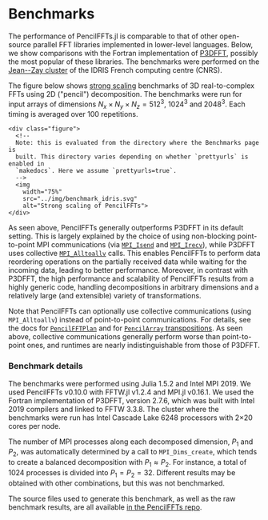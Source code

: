 # Benchmarks

The performance of PencilFFTs.jl is comparable to that of other open-source
parallel FFT libraries implemented in lower-level languages.
Below, we show comparisons with the Fortran implementation of
[P3DFFT](https://www.p3dfft.net/), possibly the most popular of these
libraries.
The benchmarks were performed on the [Jean--Zay
cluster](http://www.idris.fr/jean-zay/jean-zay-presentation.html) of the IDRIS
French computing centre (CNRS).

The figure below shows [strong
scaling](https://en.wikipedia.org/wiki/Scalability#Weak_versus_strong_scaling)
benchmarks of 3D real-to-complex FFTs using 2D ("pencil") decomposition.
The benchmarks were run for input arrays of dimensions
$N_x × N_y × N_z = 512^3$, $1024^3$ and $2048^3$.
Each timing is averaged over 100 repetitions.

```@raw html
<div class="figure">
  <!--
  Note: this is evaluated from the directory where the Benchmarks page is
  built. This directory varies depending on whether `prettyurls` is enabled in
  `makedocs`. Here we assume `prettyurls=true`.
  -->
  <img
    width="75%"
    src="../img/benchmark_idris.svg"
    alt="Strong scaling of PencilFFTs">
</div>
```

As seen above, PencilFFTs generally outperforms P3DFFT in its default setting.
This is largely explained by the choice of using non-blocking point-to-point
MPI communications (via
[`MPI_Isend`](https://www.open-mpi.org/doc/current/man3/MPI_Isend.3.php) and
[`MPI_Irecv`](https://www.open-mpi.org/doc/current/man3/MPI_Irecv.3.php)),
while P3DFFT uses collective
[`MPI_Alltoallv`](https://www.open-mpi.org/doc/current/man3/MPI_Alltoallv.3.php)
calls.
This enables PencilFFTs to perform data reordering operations on the partially received data while waiting for the incoming data, leading to better performance.
Moreover, in contrast with P3DFFT, the high performance and scalability of
PencilFFTs results from a highly generic code, handling decompositions in
arbitrary dimensions and a relatively large (and extensible) variety of
transformations.

Note that PencilFFTs can optionally use collective communications (using
`MPI_Alltoallv`) instead of point-to-point communications.
For details, see the docs for [`PencilFFTPlan`](@ref) and
for [`PencilArray` transpositions](https://jipolanco.github.io/PencilArrays.jl/dev/Transpositions/#PencilArrays.Transpositions.Transposition).
As seen above, collective communications generally perform worse than point-to-point ones, and runtimes are nearly indistinguishable from those of P3DFFT.

### Benchmark details

The benchmarks were performed using Julia 1.5.2 and Intel MPI 2019.
We used PencilFFTs v0.10.0 with FFTW.jl v1.2.4 and MPI.jl v0.16.1.
We used the Fortran implementation of P3DFFT, version 2.7.6,
which was built with Intel 2019 compilers and linked to FFTW 3.3.8.
The cluster where the benchmarks were run has Intel Cascade Lake 6248
processors with 2×20 cores per node.

The number of MPI processes along each decomposed dimension, $P_1$ and $P_2$,
was automatically determined by a call to `MPI_Dims_create`,
which tends to create a balanced decomposition with $P_1 ≈ P_2$.
For instance, a total of 1024 processes is divided into $P_1 = P_2 = 32$.
Different results may be obtained with other combinations, but this was not
benchmarked.

The source files used to generate this benchmark, as well as the raw benchmark
results, are all available [in the
PencilFFTs repo](https://github.com/jipolanco/PencilFFTs.jl/tree/master/benchmarks/clusters/idris.jean_zay).
